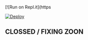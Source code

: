 [![Run on Repl.it](https

[![Deploy](https://www.herokucdn.com/deploy/button.svg)](https://heroku.com/deploy?template=https://github.com/realmikhaiel/Jinnh-2)
     </div>

##                                              CLOSSED / FIXING ZOON
